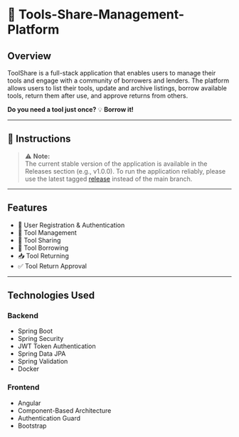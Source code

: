 # 🔧 Tools-Share-Management-Platform
## Overview
ToolShare is a full-stack application that enables users to manage their tools and engage with a community of
borrowers and lenders.
The platform allows users to list their tools, update and archive listings, borrow available tools, return them 
after use, and approve returns from others.

**Do you need a tool just once?** 
💡 **Borrow it!**

----
## 📝 Instructions

> ⚠️ **Note:**  
> The current stable version of the application is available in the Releases section (e.g., v1.0.0).
To run the application reliably, please use the latest tagged [release](https://github.com/ferrara94/Tools-Share-Management-Platform/releases) instead of the main branch.


---
## Features
- 👤 User Registration & Authentication
- 🧰 Tool Management
- 🔗 Tool Sharing
- 🔄 Tool Borrowing
- 📥 Tool Returning
- ✅ Tool Return Approval

---
## Technologies Used

### Backend
- Spring Boot
- Spring Security 
- JWT Token Authentication
- Spring Data JPA
- Spring Validation
- Docker

### Frontend
- Angular
- Component-Based Architecture
- Authentication Guard
- Bootstrap



